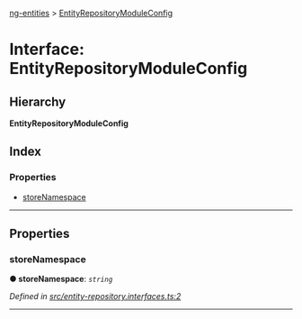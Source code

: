 [ng-entities](../README.md) > [EntityRepositoryModuleConfig](../interfaces/entityrepositorymoduleconfig.md)

# Interface: EntityRepositoryModuleConfig

## Hierarchy

**EntityRepositoryModuleConfig**

## Index

### Properties

* [storeNamespace](entityrepositorymoduleconfig.md#storenamespace)

---

## Properties

<a id="storenamespace"></a>

###  storeNamespace

**● storeNamespace**: *`string`*

*Defined in [src/entity-repository.interfaces.ts:2](https://github.com/salsita/ng-modules/blob/34a93e1/libs/ng-entities/src/entity-repository.interfaces.ts#L2)*

___

